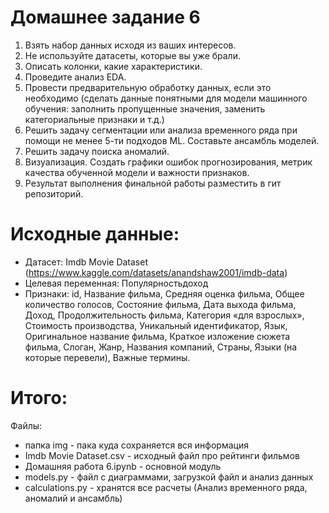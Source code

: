 # Домашнее задание 6

1.	Взять набор данных исходя из ваших интересов.
2.	Не используйте датасеты, которые вы уже брали.
3.	Описать колонки, какие характеристики.
4.	Проведите анализ EDA.
5.	Провести предварительную обработку данных, если это необходимо (сделать данные понятными для модели машинного обучения: заполнить пропущенные значения, заменить категориальные признаки и т.д.)
6.	Решить задачу сегментации или анализа временного ряда при помощи не менее 5-ти подходов ML. Составьте ансамбль моделей.
7.	Решить задачу поиска аномалий.
8.	Визуализация. Создать графики ошибок прогнозирования, метрик качества обученной модели и важности признаков.
9.	Результат выполнения финальной работы разместить в гит репозиторий.

# Исходные данные:

- Датасет: Imdb Movie Dataset (https://www.kaggle.com/datasets/anandshaw2001/imdb-data)
- Целевая переменная: Популярностьдоход
- Признаки: id, Название фильма, Средняя оценка фильма, Общее количество голосов, Состояние фильма, Дата выхода фильма, Доход, Продолжительность фильма, Категория «для взрослых», Стоимость производства, Уникальный идентификатор, Язык,
            Оригинальное название фильма, Краткое изложение сюжета фильма, Слоган, Жанр, Названия компаний, Страны, Языки (на которые перевели), Важные термины.

# Итого:

Файлы:
- папка img - пака куда сохраняется вся информация
- Imdb Movie Dataset.csv - исходный файл про рейтинги фильмов
- Домашняя работа 6.ipynb - основной модуль
- models.py - файл с диаграммами, загрузкой файл и анализ данных
- calculations.py - хранятся все расчеты (Анализ временного ряда, аномалий и ансамбль)

